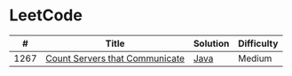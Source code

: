 # LeetCode

| # | Title | Solution | Difficulty |
|---| ----- | -------- | ---------- |
|1267|[Count Servers that Communicate](https://leetcode.com/problems/count-servers-that-communicate/)|[Java](./java/medium/1267_CountServersThatCommunicate/)|Medium|